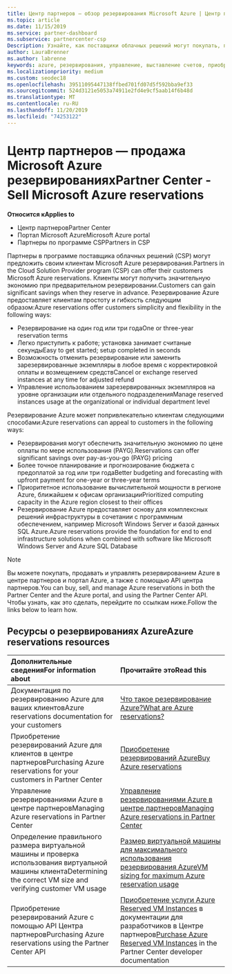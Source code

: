 ```yaml
---
title: Центр партнеров — обзор резервирования Microsoft Azure | Центр партнеров
ms.topic: article
ms.date: 11/15/2019
ms.service: partner-dashboard
ms.subservice: partnercenter-csp
Description: Узнайте, как поставщики облачных решений могут покупать, продавать или администрировать резервирования Azure для клиентов, использующих центр партнеров, портал Azure или API центра партнеров.
author: LauraBrenner
ms.author: labrenne
keywords: azure, резервирования, управление, выставление счетов, приобретение, Azure RI, Azure Reserved Instances
ms.localizationpriority: medium
ms.custom: seodec18
ms.openlocfilehash: 39511095447138ffbed701fd07d5f592bba9ef33
ms.sourcegitcommit: 524d3121e5053a74911e2fd4e9cf5aab14f6b48d
ms.translationtype: MT
ms.contentlocale: ru-RU
ms.lasthandoff: 11/20/2019
ms.locfileid: "74253122"
---
```

# <a name="partner-center---sell-microsoft-azure-reservations"></a><span data-ttu-id="1de46-104">Центр партнеров — продажа Microsoft Azure резервированиях</span><span class="sxs-lookup"><span data-stu-id="1de46-104">Partner Center - Sell Microsoft Azure reservations</span></span>

<!--Maggie, 12/7/18 - Added "Partner Center" to metadata title and H1 title as per Catherine Watson in bug #19868631-->

<span data-ttu-id="1de46-105">**Относится к**</span><span class="sxs-lookup"><span data-stu-id="1de46-105">**Applies to**</span></span>

- <span data-ttu-id="1de46-106">Центр партнеров</span><span class="sxs-lookup"><span data-stu-id="1de46-106">Partner Center</span></span>
- <span data-ttu-id="1de46-107">Портал Microsoft Azure</span><span class="sxs-lookup"><span data-stu-id="1de46-107">Microsoft Azure portal</span></span>
- <span data-ttu-id="1de46-108">Партнеры по программе CSP</span><span class="sxs-lookup"><span data-stu-id="1de46-108">Partners in CSP</span></span>

<span data-ttu-id="1de46-109">Партнеры в программе поставщика облачных решений (CSP) могут предложить своим клиентам Microsoft Azure резервирования.</span><span class="sxs-lookup"><span data-stu-id="1de46-109">Partners in the Cloud Solution Provider program (CSP) can offer their customers Microsoft Azure reservations.</span></span> <span data-ttu-id="1de46-110">Клиенты могут получить значительную экономию при предварительном резервировании.</span><span class="sxs-lookup"><span data-stu-id="1de46-110">Customers can gain significant savings when they reserve in advance.</span></span> <span data-ttu-id="1de46-111">Резервирование Azure предоставляет клиентам простоту и гибкость следующим образом:</span><span class="sxs-lookup"><span data-stu-id="1de46-111">Azure reservations offer customers simplicity and flexibility in the following ways:</span></span>

- <span data-ttu-id="1de46-112">Резервирование на один год или три года</span><span class="sxs-lookup"><span data-stu-id="1de46-112">One or three-year reservation terms</span></span>
- <span data-ttu-id="1de46-113">Легко приступить к работе; установка занимает считаные секунды</span><span class="sxs-lookup"><span data-stu-id="1de46-113">Easy to get started; setup completed in seconds</span></span>
- <span data-ttu-id="1de46-114">Возможность отменить резервирование или заменить зарезервированные экземпляры в любое время с корректировкой оплаты и возмещением средств</span><span class="sxs-lookup"><span data-stu-id="1de46-114">Cancel or exchange reserved instances at any time for adjusted refund</span></span>
- <span data-ttu-id="1de46-115">Управление использованием зарезервированных экземпляров на уровне организации или отдельного подразделения</span><span class="sxs-lookup"><span data-stu-id="1de46-115">Manage reserved instances usage at the organizational or individual department level</span></span> 

<span data-ttu-id="1de46-116">Резервирование Azure может попривлекательно клиентам следующими способами:</span><span class="sxs-lookup"><span data-stu-id="1de46-116">Azure reservations can appeal to customers in the following ways:</span></span>

- <span data-ttu-id="1de46-117">Резервирования могут обеспечить значительную экономию по цене оплаты по мере использования (PAYG).</span><span class="sxs-lookup"><span data-stu-id="1de46-117">Reservations can offer significant savings over pay-as-you-go (PAYG) pricing</span></span>
- <span data-ttu-id="1de46-118">Более точное планирование и прогнозирование бюджета с предоплатой за год или три года</span><span class="sxs-lookup"><span data-stu-id="1de46-118">Better budgeting and forecasting with upfront payment for one-year or three-year terms</span></span>
- <span data-ttu-id="1de46-119">Приоритетное использование вычислительной мощности в регионе Azure, ближайшем к офисам организации</span><span class="sxs-lookup"><span data-stu-id="1de46-119">Prioritized computing capacity in the Azure region closest to their offices</span></span>
- <span data-ttu-id="1de46-120">Резервирование Azure предоставляет основу для комплексных решений инфраструктуры в сочетании с программным обеспечением, например Microsoft Windows Server и базой данных SQL Azure.</span><span class="sxs-lookup"><span data-stu-id="1de46-120">Azure reservations provide the foundation for end to end infrastructure solutions when combined with software like Microsoft Windows Server and Azure SQL Database</span></span>

>[!NOTE]
> <span data-ttu-id="1de46-121">Вы можете покупать, продавать и управлять резервированием Azure в центре партнеров и портал Azure, а также с помощью API центра партнеров.</span><span class="sxs-lookup"><span data-stu-id="1de46-121">You can buy, sell, and manage Azure reservations in both the Partner Center and the Azure portal, and using the Partner Center API.</span></span> <span data-ttu-id="1de46-122">Чтобы узнать, как это сделать, перейдите по ссылкам ниже.</span><span class="sxs-lookup"><span data-stu-id="1de46-122">Follow the links below to learn how.</span></span>

## <a name="azure-reservations-resources"></a><span data-ttu-id="1de46-123">Ресурсы о резервированиях Azure</span><span class="sxs-lookup"><span data-stu-id="1de46-123">Azure reservations resources</span></span>

|<span data-ttu-id="1de46-124">**Дополнительные сведения**</span><span class="sxs-lookup"><span data-stu-id="1de46-124">**For information about**</span></span>   |<span data-ttu-id="1de46-125">**Прочитайте это**</span><span class="sxs-lookup"><span data-stu-id="1de46-125">**Read this**</span></span>    |
|:-----------------------------|:-----------------|
| <span data-ttu-id="1de46-126">Документация по резервированию Azure для ваших клиентов</span><span class="sxs-lookup"><span data-stu-id="1de46-126">Azure reservations documentation for your customers</span></span> | [<span data-ttu-id="1de46-127">Что такое резервирование Azure?</span><span class="sxs-lookup"><span data-stu-id="1de46-127">What are Azure reservations?</span></span>](https://docs.microsoft.com/azure/billing/billing-save-compute-costs-reservations)
|<span data-ttu-id="1de46-128">Приобретение резервирований Azure для клиентов в центре партнеров</span><span class="sxs-lookup"><span data-stu-id="1de46-128">Purchasing Azure reservations for your customers in Partner Center</span></span>   |[<span data-ttu-id="1de46-129">Приобретение резервирований Azure</span><span class="sxs-lookup"><span data-stu-id="1de46-129">Buy Azure reservations</span></span>](azure-reservations-buying.md)
|<span data-ttu-id="1de46-130">Управление резервированиями Azure в центре партнеров</span><span class="sxs-lookup"><span data-stu-id="1de46-130">Managing Azure reservations in Partner Center</span></span> | [<span data-ttu-id="1de46-131">Управление резервированиями Azure в центре партнеров</span><span class="sxs-lookup"><span data-stu-id="1de46-131">Managing Azure reservations in Partner Center</span></span>](azure-reservations-manage.md)
|<span data-ttu-id="1de46-132">Определение правильного размера виртуальной машины и проверка использования виртуальной машины клиента</span><span class="sxs-lookup"><span data-stu-id="1de46-132">Determining the correct VM size and verifying customer VM usage</span></span>   |[<span data-ttu-id="1de46-133">Размер виртуальной машины для максимального использования резервирования Azure</span><span class="sxs-lookup"><span data-stu-id="1de46-133">VM sizing for maximum Azure reservation usage</span></span>](azure-usage.md)   |
|<span data-ttu-id="1de46-134">Приобретение резервирований Azure с помощью API Центра партнеров</span><span class="sxs-lookup"><span data-stu-id="1de46-134">Purchasing Azure reservations using the Partner Center API</span></span> | <span data-ttu-id="1de46-135">[Приобретение услуги Azure Reserved VM Instances](https://docs.microsoft.com/partner-center/develop/purchase-azure-reservations) в документации для разработчиков в Центре партнеров</span><span class="sxs-lookup"><span data-stu-id="1de46-135">[Purchase Azure Reserved VM Instances](https://docs.microsoft.com/partner-center/develop/purchase-azure-reservations) in the Partner Center developer documentation</span></span>
